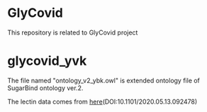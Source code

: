 # GlyCovid
This repository is related to GlyCovid project

# glycovid_yvk
The file named "ontology_v2_ybk.owl" is extended ontology file of SugarBind ontology ver.2.

The lectin data comes from [here](https://www.biorxiv.org/content/10.1101/2020.05.13.092478v1)(DOI:10.1101/2020.05.13.092478)
